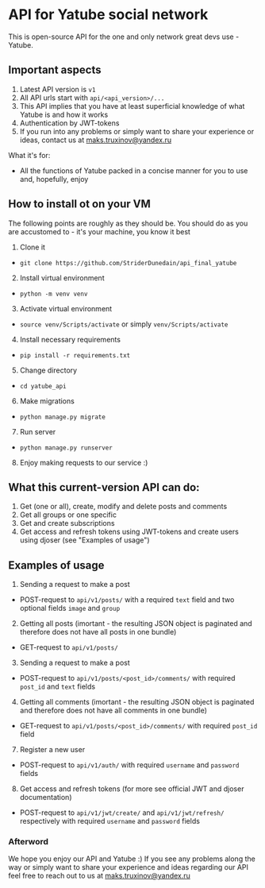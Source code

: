 # API for Yatube social network
This is open-source API for the one and only network great devs use - Yatube.

## Important aspects
1. Latest API version is `v1`
2. All API urls start with `api/<api_version>/...`
3. This API implies that you have at least superficial knowledge of what Yatube is and how it works
4. Authentication by JWT-tokens
5. If you run into any problems or simply want to share your experience or ideas, contact us at maks.truxinov@yandex.ru

What it's for:
 + All the functions of Yatube packed in a concise manner for you to use and, hopefully, enjoy

## How to install ot on your VM
The following points are roughly as they should be. You should do as you are accustomed to - it's your machine, you know it best

1. Clone it
 - `git clone https://github.com/StriderDunedain/api_final_yatube`
2. Install virtual environment
 - `python -m venv venv`
3. Activate virtual environment
 - `source venv/Scripts/activate` or simply `venv/Scripts/activate`
4. Install necessary requirements 
 - `pip install -r requirements.txt`
5. Change directory
 - `cd yatube_api`
6. Make migrations
 - `python manage.py migrate`
7. Run server
 - `python manage.py runserver`
8. Enjoy making requests to our service :)

## What this current-version API can do:
1. Get (one or all), create, modify and delete posts and comments
2. Get all groups or one specific 
3. Get and create subscriptions
4. Get access and refresh tokens using JWT-tokens and create users using djoser (see "Examples of usage")

## Examples of usage
1. Sending a request to make a post
 - POST-request to `api/v1/posts/` with a required `text` field and two optional fields `image` and `group`
2. Getting all posts (imortant - the resulting JSON object is paginated and therefore does not have all posts in one bundle)
 - GET-request to `api/v1/posts/`
3. Sending a request to make a post
 - POST-request to `api/v1/posts/<post_id>/comments/` with required `post_id` and `text` fields
4. Getting all comments (imortant - the resulting JSON object is paginated and therefore does not have all comments in one bundle)
 - GET-request to `api/v1/posts/<post_id>/comments/` with required `post_id` field
7. Register a new user
 - POST-request to `api/v1/auth/` with required `username` and `password` fields
8. Get access and refresh tokens (for more see official JWT and djoser documentation)
 - POST-request to `api/v1/jwt/create/` and `api/v1/jwt/refresh/` respectively with required `username` and `password` fields

### Afterword
We hope you enjoy our API and Yatube :)
If you see any problems along the way or simply want to share your experience and ideas regarding our API feel free to reach out to us at maks.truxinov@yandex.ru 
